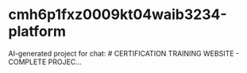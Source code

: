 # cmh6p1fxz0009kt04waib3234-platform
AI-generated project for chat: # CERTIFICATION TRAINING WEBSITE - COMPLETE PROJEC...
